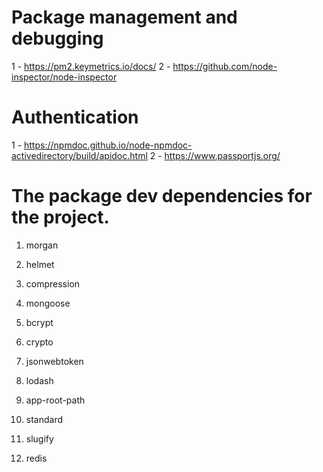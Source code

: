 # Package management and debugging

1 - https://pm2.keymetrics.io/docs/
2 - https://github.com/node-inspector/node-inspector

# Authentication

1 - https://npmdoc.github.io/node-npmdoc-activedirectory/build/apidoc.html
2 - https://www.passportjs.org/

# The package dev dependencies for the project.

1. morgan

2. helmet

3. compression

4. mongoose

5. bcrypt

6. crypto

7. jsonwebtoken

8. lodash

9. app-root-path

10. standard

11. slugify

12. redis
